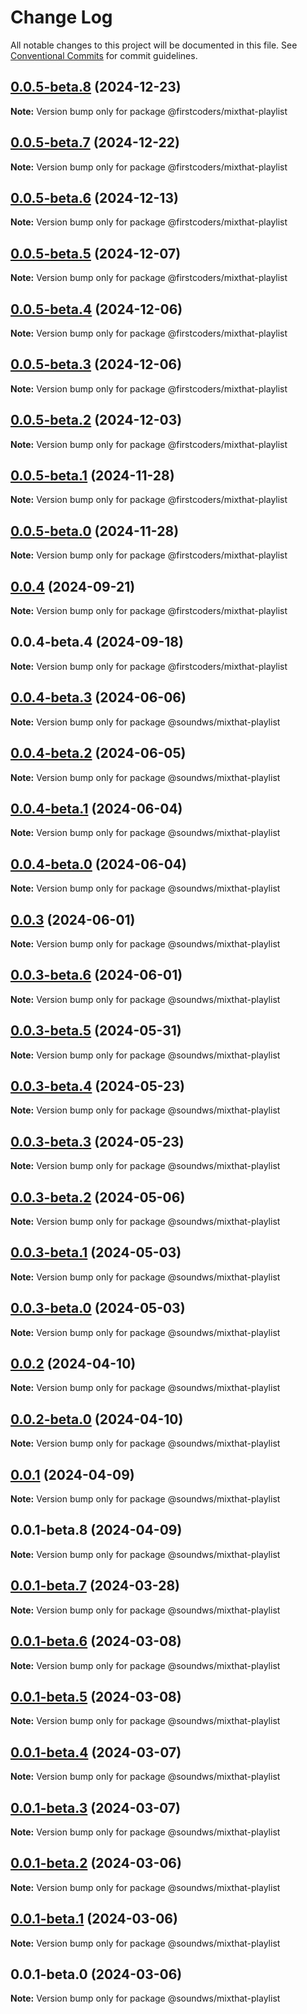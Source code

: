# Change Log

All notable changes to this project will be documented in this file.
See [Conventional Commits](https://conventionalcommits.org) for commit guidelines.

## [0.0.5-beta.8](https://github.com/firstcoders/webcomponents/compare/@firstcoders/mixthat-playlist@0.0.5-beta.7...@firstcoders/mixthat-playlist@0.0.5-beta.8) (2024-12-23)

**Note:** Version bump only for package @firstcoders/mixthat-playlist





## [0.0.5-beta.7](https://github.com/firstcoders/webcomponents/compare/@firstcoders/mixthat-playlist@0.0.5-beta.6...@firstcoders/mixthat-playlist@0.0.5-beta.7) (2024-12-22)

**Note:** Version bump only for package @firstcoders/mixthat-playlist





## [0.0.5-beta.6](https://github.com/firstcoders/webcomponents/compare/@firstcoders/mixthat-playlist@0.0.5-beta.5...@firstcoders/mixthat-playlist@0.0.5-beta.6) (2024-12-13)

**Note:** Version bump only for package @firstcoders/mixthat-playlist





## [0.0.5-beta.5](https://github.com/firstcoders/webcomponents/compare/@firstcoders/mixthat-playlist@0.0.5-beta.4...@firstcoders/mixthat-playlist@0.0.5-beta.5) (2024-12-07)

**Note:** Version bump only for package @firstcoders/mixthat-playlist





## [0.0.5-beta.4](https://github.com/firstcoders/webcomponents/compare/@firstcoders/mixthat-playlist@0.0.5-beta.3...@firstcoders/mixthat-playlist@0.0.5-beta.4) (2024-12-06)

**Note:** Version bump only for package @firstcoders/mixthat-playlist





## [0.0.5-beta.3](https://github.com/firstcoders/webcomponents/compare/@firstcoders/mixthat-playlist@0.0.5-beta.2...@firstcoders/mixthat-playlist@0.0.5-beta.3) (2024-12-06)

**Note:** Version bump only for package @firstcoders/mixthat-playlist





## [0.0.5-beta.2](https://github.com/firstcoders/webcomponents/compare/@firstcoders/mixthat-playlist@0.0.5-beta.1...@firstcoders/mixthat-playlist@0.0.5-beta.2) (2024-12-03)

**Note:** Version bump only for package @firstcoders/mixthat-playlist





## [0.0.5-beta.1](https://github.com/firstcoders/webcomponents/compare/@firstcoders/mixthat-playlist@0.0.5-beta.0...@firstcoders/mixthat-playlist@0.0.5-beta.1) (2024-11-28)

**Note:** Version bump only for package @firstcoders/mixthat-playlist





## [0.0.5-beta.0](https://github.com/firstcoders/webcomponents/compare/@firstcoders/mixthat-playlist@0.0.4...@firstcoders/mixthat-playlist@0.0.5-beta.0) (2024-11-28)

**Note:** Version bump only for package @firstcoders/mixthat-playlist





## [0.0.4](https://github.com/firstcoders/webcomponents/compare/@firstcoders/mixthat-playlist@0.0.4-beta.4...@firstcoders/mixthat-playlist@0.0.4) (2024-09-21)

**Note:** Version bump only for package @firstcoders/mixthat-playlist





## 0.0.4-beta.4 (2024-09-18)

**Note:** Version bump only for package @firstcoders/mixthat-playlist





## [0.0.4-beta.3](https://github.com/sound-ws/webcomponents/compare/@soundws/mixthat-playlist@0.0.4-beta.2...@soundws/mixthat-playlist@0.0.4-beta.3) (2024-06-06)

**Note:** Version bump only for package @soundws/mixthat-playlist





## [0.0.4-beta.2](https://github.com/sound-ws/webcomponents/compare/@soundws/mixthat-playlist@0.0.4-beta.1...@soundws/mixthat-playlist@0.0.4-beta.2) (2024-06-05)

**Note:** Version bump only for package @soundws/mixthat-playlist





## [0.0.4-beta.1](https://github.com/sound-ws/webcomponents/compare/@soundws/mixthat-playlist@0.0.4-beta.0...@soundws/mixthat-playlist@0.0.4-beta.1) (2024-06-04)

**Note:** Version bump only for package @soundws/mixthat-playlist





## [0.0.4-beta.0](https://github.com/sound-ws/webcomponents/compare/@soundws/mixthat-playlist@0.0.3...@soundws/mixthat-playlist@0.0.4-beta.0) (2024-06-04)

**Note:** Version bump only for package @soundws/mixthat-playlist





## [0.0.3](https://github.com/firstcoders/webcomponents/compare/@soundws/mixthat-playlist@0.0.3-beta.6...@soundws/mixthat-playlist@0.0.3) (2024-06-01)

**Note:** Version bump only for package @soundws/mixthat-playlist





## [0.0.3-beta.6](https://github.com/firstcoders/webcomponents/compare/@soundws/mixthat-playlist@0.0.3-beta.5...@soundws/mixthat-playlist@0.0.3-beta.6) (2024-06-01)

**Note:** Version bump only for package @soundws/mixthat-playlist





## [0.0.3-beta.5](https://github.com/firstcoders/webcomponents/compare/@soundws/mixthat-playlist@0.0.3-beta.4...@soundws/mixthat-playlist@0.0.3-beta.5) (2024-05-31)

**Note:** Version bump only for package @soundws/mixthat-playlist





## [0.0.3-beta.4](https://github.com/firstcoders/webcomponents/compare/@soundws/mixthat-playlist@0.0.3-beta.3...@soundws/mixthat-playlist@0.0.3-beta.4) (2024-05-23)

**Note:** Version bump only for package @soundws/mixthat-playlist





## [0.0.3-beta.3](https://github.com/firstcoders/webcomponents/compare/@soundws/mixthat-playlist@0.0.3-beta.2...@soundws/mixthat-playlist@0.0.3-beta.3) (2024-05-23)

**Note:** Version bump only for package @soundws/mixthat-playlist





## [0.0.3-beta.2](https://github.com/firstcoders/webcomponents/compare/@soundws/mixthat-playlist@0.0.3-beta.1...@soundws/mixthat-playlist@0.0.3-beta.2) (2024-05-06)

**Note:** Version bump only for package @soundws/mixthat-playlist





## [0.0.3-beta.1](https://github.com/firstcoders/webcomponents/compare/@soundws/mixthat-playlist@0.0.3-beta.0...@soundws/mixthat-playlist@0.0.3-beta.1) (2024-05-03)

**Note:** Version bump only for package @soundws/mixthat-playlist





## [0.0.3-beta.0](https://github.com/firstcoders/webcomponents/compare/@soundws/mixthat-playlist@0.0.2...@soundws/mixthat-playlist@0.0.3-beta.0) (2024-05-03)

**Note:** Version bump only for package @soundws/mixthat-playlist





## [0.0.2](https://github.com/firstcoders/webcomponents/compare/@soundws/mixthat-playlist@0.0.2-beta.0...@soundws/mixthat-playlist@0.0.2) (2024-04-10)

**Note:** Version bump only for package @soundws/mixthat-playlist





## [0.0.2-beta.0](https://github.com/firstcoders/webcomponents/compare/@soundws/mixthat-playlist@0.0.1...@soundws/mixthat-playlist@0.0.2-beta.0) (2024-04-10)

**Note:** Version bump only for package @soundws/mixthat-playlist





## [0.0.1](https://github.com/firstcoders/webcomponents/compare/@soundws/mixthat-playlist@0.0.1-beta.8...@soundws/mixthat-playlist@0.0.1) (2024-04-09)

**Note:** Version bump only for package @soundws/mixthat-playlist





## 0.0.1-beta.8 (2024-04-09)

**Note:** Version bump only for package @soundws/mixthat-playlist





## [0.0.1-beta.7](https://github.com/firstcoders/monorepo/compare/@soundws/mixthat-playlist@0.0.1-beta.6...@soundws/mixthat-playlist@0.0.1-beta.7) (2024-03-28)

**Note:** Version bump only for package @soundws/mixthat-playlist





## [0.0.1-beta.6](https://github.com/firstcoders/monorepo/compare/@soundws/mixthat-playlist@0.0.1-beta.5...@soundws/mixthat-playlist@0.0.1-beta.6) (2024-03-08)

**Note:** Version bump only for package @soundws/mixthat-playlist





## [0.0.1-beta.5](https://github.com/firstcoders/monorepo/compare/@soundws/mixthat-playlist@0.0.1-beta.4...@soundws/mixthat-playlist@0.0.1-beta.5) (2024-03-08)

**Note:** Version bump only for package @soundws/mixthat-playlist





## [0.0.1-beta.4](https://github.com/firstcoders/monorepo/compare/@soundws/mixthat-playlist@0.0.1-beta.3...@soundws/mixthat-playlist@0.0.1-beta.4) (2024-03-07)

**Note:** Version bump only for package @soundws/mixthat-playlist





## [0.0.1-beta.3](https://github.com/firstcoders/monorepo/compare/@soundws/mixthat-playlist@0.0.1-beta.2...@soundws/mixthat-playlist@0.0.1-beta.3) (2024-03-07)

**Note:** Version bump only for package @soundws/mixthat-playlist





## [0.0.1-beta.2](https://github.com/firstcoders/monorepo/compare/@soundws/mixthat-playlist@0.0.1-beta.1...@soundws/mixthat-playlist@0.0.1-beta.2) (2024-03-06)

**Note:** Version bump only for package @soundws/mixthat-playlist





## [0.0.1-beta.1](https://github.com/firstcoders/monorepo/compare/@soundws/mixthat-playlist@0.0.1-beta.0...@soundws/mixthat-playlist@0.0.1-beta.1) (2024-03-06)

**Note:** Version bump only for package @soundws/mixthat-playlist





## 0.0.1-beta.0 (2024-03-06)

**Note:** Version bump only for package @soundws/mixthat-playlist
